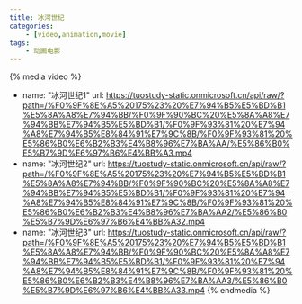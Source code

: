 ```yaml
---
title: 冰河世纪
categories:
    - [video,animation,movie]
tags:
    - 动画电影
---
```


{% media video %}
- name: "冰河世纪1"
  url: https://tuostudy-static.onmicrosoft.cn/api/raw/?path=/%F0%9F%8E%A5%20175%23%20%E7%94%B5%E5%BD%B1%E5%8A%A8%E7%94%BB/%F0%9F%90%BC%20%E5%8A%A8%E7%94%BB%E7%94%B5%E5%BD%B1/%F0%9F%93%81%20%E7%94%A8%E7%94%B5%E8%84%91%E7%9C%8B/%F0%9F%93%81%20%E5%86%B0%E6%B2%B3%E4%B8%96%E7%BA%AA/%E5%86%B0%E5%B7%9D%E6%97%B6%E4%BB%A3.mp4
- name: "冰河世纪2"
  url: https://tuostudy-static.onmicrosoft.cn/api/raw/?path=/%F0%9F%8E%A5%20175%23%20%E7%94%B5%E5%BD%B1%E5%8A%A8%E7%94%BB/%F0%9F%90%BC%20%E5%8A%A8%E7%94%BB%E7%94%B5%E5%BD%B1/%F0%9F%93%81%20%E7%94%A8%E7%94%B5%E8%84%91%E7%9C%8B/%F0%9F%93%81%20%E5%86%B0%E6%B2%B3%E4%B8%96%E7%BA%AA2/%E5%86%B0%E5%B7%9D%E6%97%B6%E4%BB%A32.mp4
- name: "冰河世纪3"
  url: https://tuostudy-static.onmicrosoft.cn/api/raw/?path=/%F0%9F%8E%A5%20175%23%20%E7%94%B5%E5%BD%B1%E5%8A%A8%E7%94%BB/%F0%9F%90%BC%20%E5%8A%A8%E7%94%BB%E7%94%B5%E5%BD%B1/%F0%9F%93%81%20%E7%94%A8%E7%94%B5%E8%84%91%E7%9C%8B/%F0%9F%93%81%20%E5%86%B0%E6%B2%B3%E4%B8%96%E7%BA%AA3/%E5%86%B0%E5%B7%9D%E6%97%B6%E4%BB%A33.mp4
{% endmedia %}